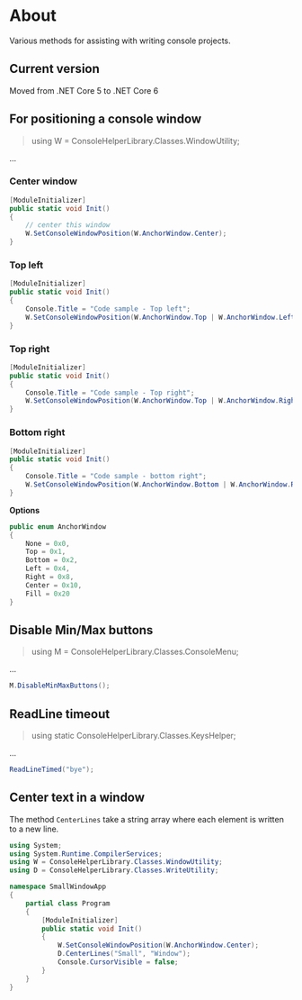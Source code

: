 ﻿# About

Various methods for assisting with writing console projects.

## Current version

Moved from .NET Core 5 to .NET Core 6

## For positioning a console window

> using  W = ConsoleHelperLibrary.Classes.WindowUtility;

...

### Center window

```csharp
[ModuleInitializer]
public static void Init()
{
    // center this window
    W.SetConsoleWindowPosition(W.AnchorWindow.Center);
}
```

### Top left

```csharp
[ModuleInitializer]
public static void Init()
{
    Console.Title = "Code sample - Top left";
    W.SetConsoleWindowPosition(W.AnchorWindow.Top | W.AnchorWindow.Left);
}
```

### Top right

```csharp
[ModuleInitializer]
public static void Init()
{
    Console.Title = "Code sample - Top right";
    W.SetConsoleWindowPosition(W.AnchorWindow.Top | W.AnchorWindow.Right);
}
```

### Bottom right

```csharp
[ModuleInitializer]
public static void Init()
{
    Console.Title = "Code sample - bottom right";
    W.SetConsoleWindowPosition(W.AnchorWindow.Bottom | W.AnchorWindow.Right);
}
```

**Options**

```csharp
public enum AnchorWindow
{
    None = 0x0,
    Top = 0x1,
    Bottom = 0x2,
    Left = 0x4,
    Right = 0x8,
    Center = 0x10,
    Fill = 0x20
}
```

## Disable Min/Max buttons

> using M = ConsoleHelperLibrary.Classes.ConsoleMenu;

...

```csharp
M.DisableMinMaxButtons();
```

## ReadLine timeout

> using static ConsoleHelperLibrary.Classes.KeysHelper;

...

```csharp
ReadLineTimed("bye");
```

##  Center text in a window

The method `CenterLines` take a string array where each element is written to a new line.

```csharp
using System;
using System.Runtime.CompilerServices;
using W = ConsoleHelperLibrary.Classes.WindowUtility;
using D = ConsoleHelperLibrary.Classes.WriteUtility;

namespace SmallWindowApp
{
    partial class Program
    {
        [ModuleInitializer]
        public static void Init()
        {
            W.SetConsoleWindowPosition(W.AnchorWindow.Center);
            D.CenterLines("Small", "Window");
            Console.CursorVisible = false;
        }
    }
}
```